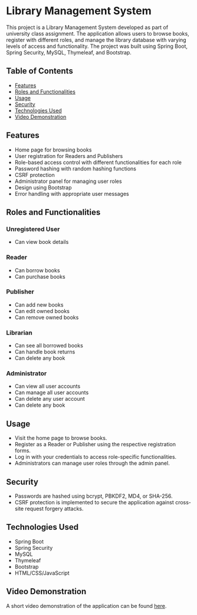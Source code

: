 # Library Management System

This project is a Library Management System developed as part of university class assignment. The application allows users to browse books, register with different roles, and manage the library database with varying levels of access and functionality. The project was built using Spring Boot, Spring Security, MySQL, Thymeleaf, and Bootstrap.

## Table of Contents
- [Features](#features)
- [Roles and Functionalities](#roles-and-functionalities)
- [Usage](#usage)
- [Security](#security)
- [Technologies Used](#technologies-used)
- [Video Demonstration](#video-demonstration)

## Features
- Home page for browsing books
- User registration for Readers and Publishers
- Role-based access control with different functionalities for each role
- Password hashing with random hashing functions
- CSRF protection
- Administrator panel for managing user roles
- Design using Bootstrap
- Error handling with appropriate user messages

## Roles and Functionalities

### Unregistered User
- Can view book details

### Reader
- Can borrow books
- Can purchase books

### Publisher
- Can add new books
- Can edit owned books
- Can remove owned books

### Librarian
- Can see all borrowed books
- Can handle book returns
- Can delete any book

### Administrator
- Can view all user accounts
- Can manage all user accounts
- Can delete any user account
- Can delete any book

## Usage
- Visit the home page to browse books.
- Register as a Reader or Publisher using the respective registration forms.
- Log in with your credentials to access role-specific functionalities.
- Administrators can manage user roles through the admin panel.

## Security
- Passwords are hashed using bcrypt, PBKDF2, MD4, or SHA-256.
- CSRF protection is implemented to secure the application against cross-site request forgery attacks.

## Technologies Used
- Spring Boot
- Spring Security
- MySQL
- Thymeleaf
- Bootstrap
- HTML/CSS/JavaScript

## Video Demonstration
A short video demonstration of the application can be found [here](https://youtu.be/2I9QRXFDj-Y).


